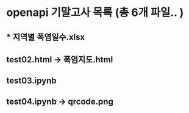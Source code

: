 # openapi 기말고사 목록 (총 6개 파일.. )
## * 지역별 폭염일수.xlsx
## test02.html -> 폭염지도.html
## test03.ipynb
## test04.ipynb -> qrcode.png

